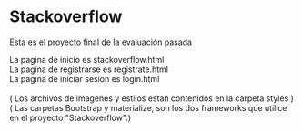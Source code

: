 # Stackoverflow
Esta es el proyecto final de la evaluación pasada

La pagina de inicio es stackoverflow.html <br>
La pagina de registrarse es registrate.html <br>
La pagina de iniciar sesion es login.html
<br><br>
( Los archivos de imagenes y estilos estan contenidos en la carpeta styles )
<br>
( Las carpetas Bootstrap y materialize, son los dos frameworks que utilice en el proyecto "Stackoverflow".)
